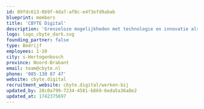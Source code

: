 ```yaml
---
id: 09fdc613-0b9f-4da7-af8c-e4f3efd9abab
blueprint: members
title: 'CBYTE Digital'
description: 'Grenzeloze mogelijkheden met technologie en innovatie als basis. Dat is waar CBYTE voor staat. Bij CBYTE Digital ontwikkelen wij slimme digitale oplossingen op maat. Of het nu is in de vorm van webapplicaties, API-koppelingen, apps of IoT-toepassingen. Wij bijten ons erin vast!'
logo: logo_cbyte_dark.svg
founding_partner: false
type: Bedrijf
employees: 1-10
city: s-Hertogenbosch
province: Noord-Brabant
email: team@cbyte.nl
phone: '085-130 87 47'
website: cbyte.digital
recruitment_website: cbyte.digital/werken-bij
updated_by: 28c0a799-7234-4581-b869-6eda5a36a8e2
updated_at: 1742375697
---
```

